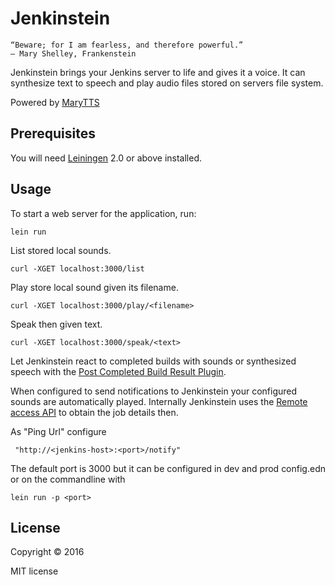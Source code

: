 # Jenkinstein

    “Beware; for I am fearless, and therefore powerful.” 
    ― Mary Shelley, Frankenstein

Jenkinstein brings your Jenkins server to life and gives it a voice.
It can synthesize text to speech and play audio files stored on servers file system.

Powered by <a href="http://mary.dfki.de/">MaryTTS</a>

## Prerequisites

You will need [Leiningen][1] 2.0 or above installed.

[1]: https://github.com/technomancy/leiningen

## Usage

To start a web server for the application, run:

    lein run
    
List stored local sounds.
    
    curl -XGET localhost:3000/list 
    
Play store local sound given its filename.
    
    curl -XGET localhost:3000/play/<filename>
    
Speak then given text.

    curl -XGET localhost:3000/speak/<text>
    
Let Jenkinstein react to completed builds with sounds or synthesized speech with the 
[Post Completed Build Result Plugin](https://wiki.jenkins-ci.org/display/JENKINS/Post+Completed+Build+Result+Plugin).

When configured to send notifications to Jenkinstein your configured sounds are automatically played. Internally 
Jenkinstein uses the [Remote access API](https://wiki.jenkins-ci.org/display/JENKINS/Remote+access+API) to obtain the 
job details then.
 
 As "Ping Url" configure 
     
     "http://<jenkins-host>:<port>/notify"

The default port is 3000 but it can be configured in dev and prod config.edn or on the commandline with 

    lein run -p <port>

## License

Copyright © 2016

MIT license
